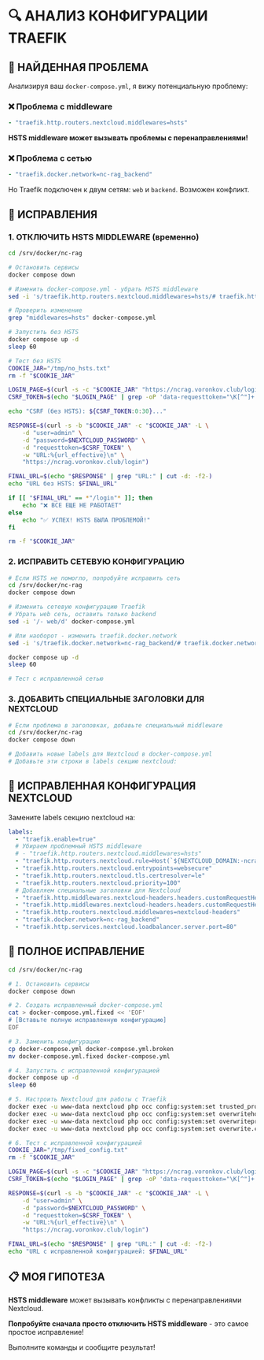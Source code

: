# 🔍 АНАЛИЗ КОНФИГУРАЦИИ TRAEFIK

## 🚨 НАЙДЕННАЯ ПРОБЛЕМА

Анализируя ваш `docker-compose.yml`, я вижу потенциальную проблему:

### ❌ Проблема с middleware
```yaml
- "traefik.http.routers.nextcloud.middlewares=hsts"
```

**HSTS middleware может вызывать проблемы с перенаправлениями!**

### ❌ Проблема с сетью
```yaml
- "traefik.docker.network=nc-rag_backend"
```

Но Traefik подключен к двум сетям: `web` и `backend`. Возможен конфликт.

## 🚀 ИСПРАВЛЕНИЯ

### 1. ОТКЛЮЧИТЬ HSTS MIDDLEWARE (временно)
```bash
cd /srv/docker/nc-rag

# Остановить сервисы
docker compose down

# Изменить docker-compose.yml - убрать HSTS middleware
sed -i 's/traefik.http.routers.nextcloud.middlewares=hsts/# traefik.http.routers.nextcloud.middlewares=hsts/' docker-compose.yml

# Проверить изменение
grep "middlewares=hsts" docker-compose.yml

# Запустить без HSTS
docker compose up -d
sleep 60

# Тест без HSTS
COOKIE_JAR="/tmp/no_hsts.txt"
rm -f "$COOKIE_JAR"

LOGIN_PAGE=$(curl -s -c "$COOKIE_JAR" "https://ncrag.voronkov.club/login")
CSRF_TOKEN=$(echo "$LOGIN_PAGE" | grep -oP 'data-requesttoken="\K[^"]+' | head -1)

echo "CSRF (без HSTS): ${CSRF_TOKEN:0:30}..."

RESPONSE=$(curl -s -b "$COOKIE_JAR" -c "$COOKIE_JAR" -L \
    -d "user=admin" \
    -d "password=$NEXTCLOUD_PASSWORD" \
    -d "requesttoken=$CSRF_TOKEN" \
    -w "URL:%{url_effective}\n" \
    "https://ncrag.voronkov.club/login")

FINAL_URL=$(echo "$RESPONSE" | grep "URL:" | cut -d: -f2-)
echo "URL без HSTS: $FINAL_URL"

if [[ "$FINAL_URL" == *"/login"* ]]; then
    echo "❌ ВСЕ ЕЩЕ НЕ РАБОТАЕТ"
else
    echo "✅ УСПЕХ! HSTS БЫЛА ПРОБЛЕМОЙ!"
fi

rm -f "$COOKIE_JAR"
```

### 2. ИСПРАВИТЬ СЕТЕВУЮ КОНФИГУРАЦИЮ
```bash
# Если HSTS не помогло, попробуйте исправить сеть
cd /srv/docker/nc-rag
docker compose down

# Изменить сетевую конфигурацию Traefik
# Убрать web сеть, оставить только backend
sed -i '/- web/d' docker-compose.yml

# Или наоборот - изменить traefik.docker.network
sed -i 's/traefik.docker.network=nc-rag_backend/# traefik.docker.network=nc-rag_backend/' docker-compose.yml

docker compose up -d
sleep 60

# Тест с исправленной сетью
```

### 3. ДОБАВИТЬ СПЕЦИАЛЬНЫЕ ЗАГОЛОВКИ ДЛЯ NEXTCLOUD
```bash
# Если проблема в заголовках, добавьте специальный middleware
cd /srv/docker/nc-rag
docker compose down

# Добавить новые labels для Nextcloud в docker-compose.yml
# Добавьте эти строки в labels секцию nextcloud:
```

## 🔧 ИСПРАВЛЕННАЯ КОНФИГУРАЦИЯ NEXTCLOUD

Замените labels секцию nextcloud на:

```yaml
labels:
  - "traefik.enable=true"
  # Убираем проблемный HSTS middleware
  # - "traefik.http.routers.nextcloud.middlewares=hsts"
  - "traefik.http.routers.nextcloud.rule=Host(`${NEXTCLOUD_DOMAIN:-ncrag.voronkov.club}`) && !PathPrefix(`/webhooks/nextcloud`)"
  - "traefik.http.routers.nextcloud.entrypoints=websecure"
  - "traefik.http.routers.nextcloud.tls.certresolver=le"
  - "traefik.http.routers.nextcloud.priority=100"
  # Добавляем специальные заголовки для Nextcloud
  - "traefik.http.middlewares.nextcloud-headers.headers.customRequestHeaders.X-Forwarded-Proto=https"
  - "traefik.http.middlewares.nextcloud-headers.headers.customRequestHeaders.X-Forwarded-Host=ncrag.voronkov.club"
  - "traefik.http.routers.nextcloud.middlewares=nextcloud-headers"
  - "traefik.docker.network=nc-rag_backend"
  - "traefik.http.services.nextcloud.loadbalancer.server.port=80"
```

## 🚀 ПОЛНОЕ ИСПРАВЛЕНИЕ

```bash
cd /srv/docker/nc-rag

# 1. Остановить сервисы
docker compose down

# 2. Создать исправленный docker-compose.yml
cat > docker-compose.yml.fixed << 'EOF'
# [Вставьте полную исправленную конфигурацию]
EOF

# 3. Заменить конфигурацию
cp docker-compose.yml docker-compose.yml.broken
mv docker-compose.yml.fixed docker-compose.yml

# 4. Запустить с исправленной конфигурацией
docker compose up -d
sleep 60

# 5. Настроить Nextcloud для работы с Traefik
docker exec -u www-data nextcloud php occ config:system:set trusted_proxies 0 --value='172.19.0.8'
docker exec -u www-data nextcloud php occ config:system:set overwritehost --value='ncrag.voronkov.club'
docker exec -u www-data nextcloud php occ config:system:set overwriteprotocol --value='https'
docker exec -u www-data nextcloud php occ config:system:set overwrite.cli.url --value='https://ncrag.voronkov.club'

# 6. Тест с исправленной конфигурацией
COOKIE_JAR="/tmp/fixed_config.txt"
rm -f "$COOKIE_JAR"

LOGIN_PAGE=$(curl -s -c "$COOKIE_JAR" "https://ncrag.voronkov.club/login")
CSRF_TOKEN=$(echo "$LOGIN_PAGE" | grep -oP 'data-requesttoken="\K[^"]+' | head -1)

RESPONSE=$(curl -s -b "$COOKIE_JAR" -c "$COOKIE_JAR" -L \
    -d "user=admin" \
    -d "password=$NEXTCLOUD_PASSWORD" \
    -d "requesttoken=$CSRF_TOKEN" \
    -w "URL:%{url_effective}\n" \
    "https://ncrag.voronkov.club/login")

FINAL_URL=$(echo "$RESPONSE" | grep "URL:" | cut -d: -f2-)
echo "URL с исправленной конфигурацией: $FINAL_URL"
```

## 📋 МОЯ ГИПОТЕЗА

**HSTS middleware** может вызывать конфликты с перенаправлениями Nextcloud. 

**Попробуйте сначала просто отключить HSTS middleware** - это самое простое исправление!

Выполните команды и сообщите результат!